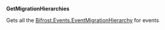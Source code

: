**GetMigrationHierarchies**

Gets all the [Bifrost.Events.EventMigrationHierarchy](Bifrost.Events.EventMigrationHierarchy) for events


